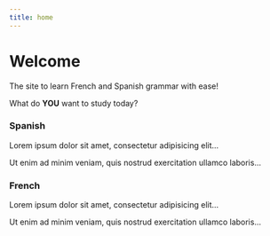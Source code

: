 ```yaml
---
title: home
---
```


<h1>Welcome</h1>

<p>The site to learn French and Spanish grammar with ease! </p>

<p>What do <strong>YOU</strong> want to study today?</p>

<div class="row">
<div class="col-sm-6">
<h3>Spanish</h3>
<p>Lorem ipsum dolor sit amet, consectetur adipisicing elit...</p>
<p>Ut enim ad minim veniam, quis nostrud exercitation ullamco laboris...</p>
</div>
<div class="col-sm-6">
<h3>French</h3>
<p>Lorem ipsum dolor sit amet, consectetur adipisicing elit...</p>
<p>Ut enim ad minim veniam, quis nostrud exercitation ullamco laboris...</p>
</div>



